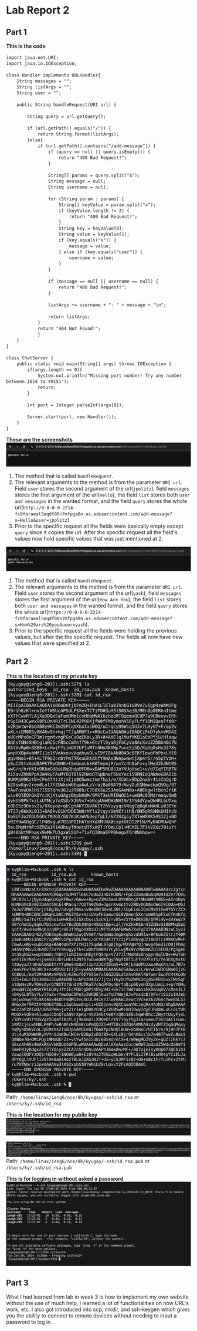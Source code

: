 # Lab Report 2 

## Part 1 

 **This is the code** 
``` 
import java.net.URI;
import java.io.IOException;

class Handler implements URLHandler{
    String messages = ""; 
    String listArgs = ""; 
    String user = "";    
    
    public String handleRequest(URI url) {
    
        String query = url.getQuery(); 
  
        if (url.getPath().equals("/")) {
            return String.format(listArgs);
        }else{
            if (url.getPath().contains("/add-message")) {
                if (query == null || query.isEmpty()) {
                    return "400 Bad Request!";
                }
                
                String[] params = query.split("&");
                String message = null;
                String username = null;

                for (String param : params) {
                    String[] keyValue = param.split("=");
                    if (keyValue.length != 2) {
                        return "400 Bad Request!";
                    }
                    String key = keyValue[0];
                    String value = keyValue[1];
                    if (key.equals("s")) {
                        message = value;
                    } else if (key.equals("user")) {
                        username = value;
                    }
                }

                if (message == null || username == null) {
                    return "400 Bad Request!";
                }

                listArgs += username + ": " + message + "\n";

                return listArgs;
            }
            return "404 Not Found!";
            }
    }
}

class ChatServer {
    public static void main(String[] args) throws IOException {
        if(args.length == 0){
            System.out.println("Missing port number! Try any number between 1024 to 49151");
            return;
        }

        int port = Integer.parseInt(args[0]);

        Server.start(port, new Handler());
    }
}
```



 **These are the screenshots** 
![Image](FirstArgs.png) 

1. The method that is called `handleRequest`.
2. The relevant arguments to the method is from the parameter `URI url`. Field `user` stores the second argument of the url(`jpolitz`), field `messages` stores the first argument of the url(`Hello`), the field `list` stores both `user and messages` in the wanted format, and the field `query` stores the whole url(`http://0-0-0-0-2214-fc9faraeal5eqdf00n7mfpga0o.us.edusercontent.com/add-message?s=Hello&user=jpolitz`)
3. Prior to the specific request all the fields were basically empty except `query` since it copies the url. After the specific request all the field's values now hold specific values that was just mentioned at 2.


![Image](SecondArgs.png) 

1. The method that is called `handleRequest`.
2. The relevant arguments to the method is from the parameter `URI url`. Field `user` stores the second argument of the url(`yash`), field `messages` stores the first argument of the url(`How Are You`), the field `list` stores both `user and messages` in the wanted format, and the field `query` stores the whole url(`https://0-0-0-0-2214-fc9faraeal5eqdf00n7mfpga0o.us.edusercontent.com/add-message?s=How%20are%20you&user=yash`).
3. Prior to the specific request all the fields were holding the previous values, but after the the specific request. The fields all now have new values that were specified at 2.

## Part 2 
 **This is the location of my private key** 
![Image](PrivateKey.png) 

![Image](PrivateK.png) 
Path: `/home/linux/ieng6/oce/8h/kyugay/-ssh/id_rsa` or `/Users/ky/.ssh/id_rsa` 


 **This is the location for my public key**
![Image](PublicKey.png) 

![Image](PublicK.png) 
Path: `/home/linux/ieng6/oce/8h/kyugay/-ssh/id_rsa.pub` or `/Users/ky/.ssh/id_rsa.pub`

 **This is for logging in without asked a password** 
![Image](LogIn.png)

## Part 3 

What I had learned from lab in week 3 is how to implement my own website without the use of much help, I learned a lot of functionalities on how URL's work, etc. I also got introduced into scp, mkdir, and ssh-keygen which gives you the ability to connect to remote devices without needing to input a password to log in. 

